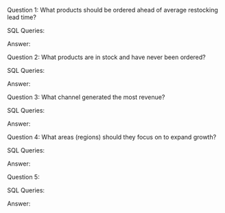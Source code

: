 Question 1: What products should be ordered ahead of average restocking lead time? 

SQL Queries:

Answer: 



Question 2: What products are in stock and have never been ordered? 

SQL Queries:

Answer:



Question 3: What channel generated the most revenue? 

SQL Queries:

Answer:



Question 4: What areas (regions) should they focus on to expand growth?  

SQL Queries:

Answer:



Question 5: 

SQL Queries:

Answer:
